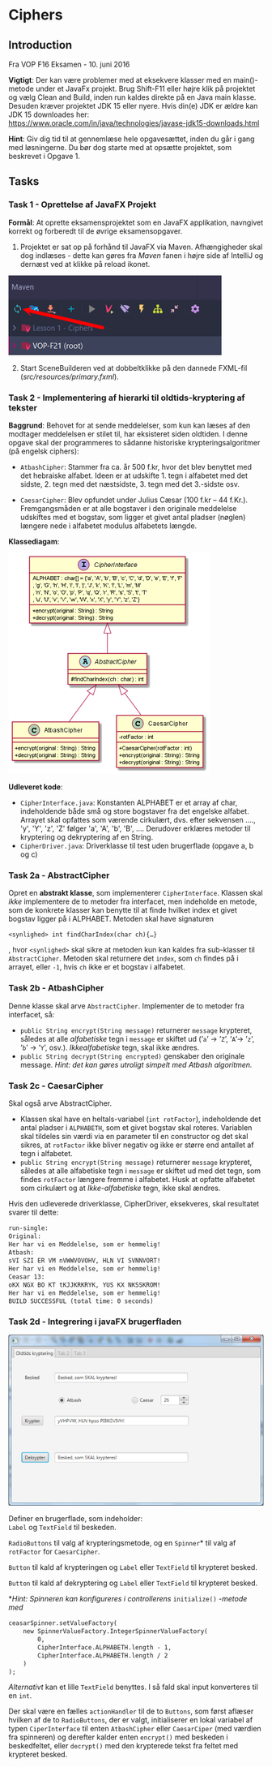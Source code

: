 # Ciphers

## Introduction

Fra VOP F16 Eksamen - 10. juni 2016

**Vigtigt**: Der kan være problemer med at eksekvere klasser med en main()-metode under et JavaFx projekt.
Brug Shift-F11 eller højre klik på projektet og vælg Clean and Build, inden run kaldes direkte på en Java main
klasse. Desuden kræver projektet JDK 15 eller nyere. Hvis din(e) JDK er ældre kan JDK 15 downloades her: https://www.oracle.com/in/java/technologies/javase-jdk15-downloads.html 

**Hint**: Giv dig tid til at gennemlæse hele opgavesættet, inden du går i gang med løsningerne. Du bør dog
starte med at opsætte projektet, som beskrevet i Opgave 1.

## Tasks

### Task 1 - Oprettelse af JavaFX Projekt

**Formål**: At oprette eksamensprojektet som en JavaFX applikation, navngivet korrekt og forberedt til de øvrige eksamensopgaver.

1. Projektet er sat op på forhånd til JavaFX via Maven. Afhængigheder skal dog indlæses - dette kan gøres fra _Maven_ fanen i højre side af IntelliJ og dernæst ved at klikke på reload ikonet.

![alt text](assets/maven-reload.png)

2. Start SceneBuilderen ved at dobbeltklikke på den dannede FXML-fil (_src/resources/primary.fxml_).

### Task 2 - Implementering af hierarki til oldtids-kryptering af tekster

**Baggrund**: Behovet for at sende meddelelser, som kun kan læses af den modtager meddelelsen er stilet til, har eksisteret siden oldtiden. I denne opgave skal der programmeres to sådanne historiske krypteringsalgoritmer (på engelsk ciphers):

- `AtbashCipher`: Stammer fra ca. år 500 f.kr, hvor det blev benyttet med det hebraiske alfabet. Ideen er at udskifte 1. tegn i alfabetet med det sidste, 2. tegn med det næstsidste, 3. tegn med det
  3.-sidste osv.

- `CaesarCipher`: Blev opfundet under Julius Cæsar (100 f.kr – 44 f.Kr.). Fremgangsmåden er at alle bogstaver i den originale meddelelse udskiftes med et bogstav, som ligger et givet antal pladser (nøglen) længere nede i alfabetet modulus alfabetets længde.

**Klassediagam**:

![Class Diagram](assets/Ciphers.png)

**Udleveret kode**:

- `CipherInterface.java`: Konstanten ALPHABET er et array af char, indeholdende både
  små og store bogstaver fra det engelske alfabet. Arrayet skal opfattes som værende cirkulært, dvs.
  efter sekvensen …., 'y', 'Y', 'z', 'Z' følger 'a', 'A', 'b', 'B', ….
  Derudover erklæres metoder til kryptering og dekryptering af en String.
- `CipherDriver.java`: Driverklasse til test uden brugerflade (opgave a, b og c)

### Task 2a - AbstractCipher

Opret en **abstrakt klasse**, som implementerer `CipherInterface`. Klassen skal _ikke_ implementere de to metoder fra interfacet, men indeholde en metode, som de konkrete klasser kan benytte til at finde hvilket index et givet bogstav ligger på i ALPHABET. Metoden skal have signaturen

```
<synlighed> int findCharIndex(char ch){…}
```

, hvor `<synlighed>` skal sikre at metoden kun kan kaldes fra sub-klasser til `AbstractCipher`.
Metoden skal returnere det `index`, som `ch` findes på i arrayet, eller `-1`, hvis `ch` ikke er et bogstav i alfabetet.

### Task 2b - AtbashCipher

Denne klasse skal arve `AbstractCipher`. Implementer de to metoder fra interfacet, så:

- `public String encrypt(String message)` returnerer `message` krypteret, således at alle
  _alfabetiske_ tegn i `message` er skiftet ud (’`a`’ -> ’`Z`’, ’`A`’-> ’`z`’, ’`b`’ -> ’`Y`’, osv.). _Ikkealfabetiske_ tegn, skal ikke ændres.
- `public String decrypt(String encrypted)` genskaber den originale message. _Hint: det kan gøres utroligt simpelt med Atbash algoritmen._

### Task 2c - CaesarCipher

Skal også arve AbstractCipher.

- Klassen skal have en heltals-variabel (`int rotFactor`), indeholdende det antal pladser i
  `ALPHABETH`, som et givet bogstav skal roteres. Variablen skal tildeles sin værdi via en parameter til en constructor og det skal sikres, at `rotFactor` ikke bliver negativ og ikke er større end antallet af tegn i alfabetet.
- `public String encrypt(String message)` returnerer `message` krypteret, således at alle alfabetiske tegn i `message` er skiftet ud med det tegn, som findes `rotFactor` længere fremme i alfabetet. Husk at opfatte alfabetet som cirkulært og at _Ikke-alfabetiske_ tegn, ikke skal ændres.

Hvis den udleverede driverklasse, CipherDriver, eksekveres, skal resultatet svarer til dette:

```
run-single:
Original:
Her har vi en Meddelelse, som er hemmelig!
Atbash:
sVI SZI ER VM nVWWVOVOHV, HLN VI SVNNVORT!
Her har vi en Meddelelse, som er hemmelig!
Ceasar 13:
oKX NGX BO KT tKJJKRKRYK, YUS KX NKSSKROM!
Her har vi en Meddelelse, som er hemmelig!
BUILD SUCCESSFUL (total time: 0 seconds)
```

### Task 2d - Integrering i javaFX brugerfladen

![Class Diagram](assets/ui.png)

Definer en brugerflade, som indeholder:
<br>`Label` og `TextField` til beskeden.

`RadioButtons` til valg af krypteringsmetode, og en `Spinner`\* til
valg af `rotFactor` for `CaesarCipher`.

`Button` til kald af krypteringen og `Label` eller `TextField` til krypteret besked.

`Button` til kald af dekryptering og `Label` eller `TextField` til krypteret besked.

\*_Hint: Spinneren kan konfigureres i controllerens_ `initialize()` _-metode
med_

```
ceasarSpinner.setValueFactory(
    new SpinnerValueFactory.IntegerSpinnerValueFactory(
        0,
        CipherInterface.ALPHABETH.length - 1,
        CipherInterface.ALPHABETH.length / 2
    )
);
```

_Alternativt_ kan et lille `TextField` benyttes. I så fald skal input konverteres til en `int`.

Der skal være en fælles `actionHandler` til de to `Buttons`, som først aflæser hvilken af de to
`RadioButtons`, der er valgt, initialiserer en lokal variabel af typen `CiperInterface` til enten
`AtbashCipher` eller `CaesarCiper` (med værdien fra spinneren) og derefter kalder enten `encrypt()` med beskeden i beskedfeltet, eller `decrypt()` med den krypterede tekst fra feltet med krypteret besked.
